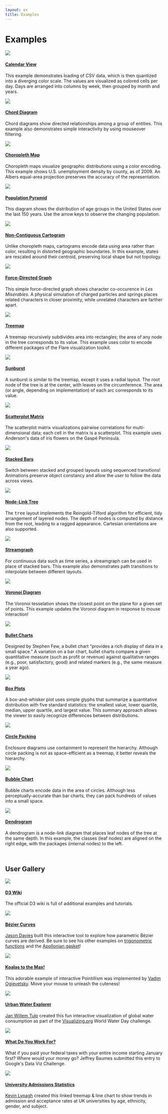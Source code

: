 ```yaml
---
layout: ex
title: Examples
---
```


# Examples

<div class="gallery">

<div class="list">
  <a href="calendar.html">
    <img src="../calendar.png"/>
  </a>
  <h4><a href="calendar.html">Calendar View</a></h4>

  <p>This example demonstrates loading of CSV data, which is then quantized into
  a diverging color scale. The values are visualized as colored cells per day.
  Days are arranged into columns by week, then grouped by month and years.</p>
</div>

<div class="list">
  <a href="chord.html">
    <img src="../chord.png"/>
  </a>
  <h4><a href="chord.html">Chord Diagram</a></h4>

  <p>Chord diagrams show directed relationships among a group of entities. This
  example also demonstrates simple interactivity by using mouseover
  filtering.</p>
</div>

<div class="list">
  <a href="choropleth.html">
    <img src="../choropleth.png"/>
  </a>
  <h4><a href="choropleth.html">Choropleth Map</a></h4>

  <p>Choropleth maps visualize geographic distributions using a color encoding.
  This example shows U.S. unemployment density by county, as of 2009. An Albers
  equal-area projection preserves the accuracy of the representation.</p>
</div>

<div class="list">
  <a href="population.html">
    <img src="../population.png"/>
  </a>
  <h4><a href="population.html">Population Pyramid</a></h4>

  <p>This diagram shows the distribution of age groups in the United States over
  the last 150 years. Use the arrow keys to observe the changing population.</p>
</div>

<div class="list">
  <a href="cartogram.html">
    <img src="../cartogram.png"/>
  </a>
  <h4><a href="cartogram.html">Non-Contiguous Cartogram</a></h4>

  <p>Unlike choropleth maps, cartograms encode data using area rather than
  color, resulting in distorted geographic boundaries. In this example, states
  are rescaled around their centroid, preserving local shape but not
  topology.</p>
</div>

<div class="list">
  <a href="force.html">
    <img src="../force.png"/>
  </a>
  <h4><a href="force.html">Force-Directed Graph</a></h4>

  <p>This simple force-directed graph shows character co-occurence in <i>Les
  Misérables</i>. A physical simulation of charged particles and springs
  places related characters in closer proximity, while unrelated characters are
  farther apart.</p>
</div>

<div class="list">
  <a href="treemap.html">
    <img src="../treemap.png"/>
  </a>
  <h4><a href="treemap.html">Treemap</a></h4>

  <p>A treemap recursively subdivides area into rectangles; the area of any node
  in the tree corresponds to its value. This example uses color to encode
  different packages of the Flare visualization toolkit.</p>
</div>

<div class="list">
  <a href="sunburst.html">
    <img src="../sunburst.png"/>
  </a>
  <h4><a href="sunburst.html">Sunburst</a></h4>

  <p>A sunburst is similar to the treemap, except it uses a radial layout. The
  root node of the tree is at the center, with leaves on the circumference. The
  area (or angle, depending on implementation) of each arc corresponds to its
  value.</p>
</div>

<div class="list">
  <a href="splom.html">
    <img src="../splom.png"/>
  </a>
  <h4><a href="splom.html">Scatterplot Matrix</a></h4>

  <p>The scatterplot matrix visualizations pairwise correlations for
  multi-dimensional data; each cell in the matrix is a scatterplot. This example
  uses Anderson's data of iris flowers on the Gaspé Peninsula.</p>
</div>

<div class="list">
  <a href="stack.html">
    <img src="../stack.png"/>
  </a>
  <h4><a href="stack.html">Stacked Bars</a></h4>

  <p>Switch between stacked and grouped layouts using sequenced transitions!
  Animations preserve object constancy and allow the user to follow the data
  across views.</p>
</div>

<div class="list">
  <a href="tree.html">
    <img src="../tree.png"/>
  </a>
  <h4><a href="tree.html">Node-Link Tree</a></h4>

  <p>The <tt>tree</tt> layout implements the Reingold-Tilford algorithm
  for efficient, tidy arrangement of layered nodes. The depth of nodes
  is computed by distance from the root, leading to a ragged appearance.
  Cartesian orientations are also supported.</p>
</div>

<div class="list">
  <a href="stream.html">
    <img src="../stream.png"/>
  </a>
  <h4><a href="stream.html">Streamgraph</a></h4>

  <p>For continuous data such as time series, a streamgraph can be used in place
  of stacked bars. This example also demonstrates path transitions to
  interpolate between different layouts.</p>
</div>

<div class="list">
  <a href="voronoi.html">
    <img src="../voronoi.png"/>
  </a>
  <h4><a href="voronoi.html">Voronoi Diagram</a></h4>

  <p>The Voronoi tesselation shows the closest point on the plane for a given
  set of points. This example updates the Voronoi diagram in response to mouse
  interaction!</p>
</div>

<div class="list">
  <a href="bullet.html">
    <img src="../bullet.png"/>
  </a>
  <h4><a href="bullet.html">Bullet Charts</a></h4>

  <p>Designed by Stephen Few, a bullet chart &ldquo;provides a rich display of
  data in a small space.&rdquo; A variation on a bar chart, bullet charts
  compare a given quantitative measure (such as profit or revenue)
  against qualitative ranges (e.g., poor, satisfactory, good) and
  related markers (e.g., the same measure a year ago).</p>
</div>

<div class="list">
  <a href="box.html">
    <img src="../box.png"/>
  </a>
  <h4><a href="box.html">Box Plots</a></h4>

  <p>A box-and-whisker plot uses simple glyphs that summarize a quantitative
  distribution with five standard statistics: the smallest value, lower
  quartile, median, upper quartile, and largest value. This summary approach
  allows the viewer to easily recognize differences between distributions.</p>
</div>

<div class="list">
  <a href="pack.html">
    <img src="../pack.png"/>
  </a>
  <h4><a href="pack.html">Circle Packing</a></h4>

  <p>Enclosure diagrams use containment to represent the hierarchy. Although
  circle packing is not as space-efficient as a treemap, it better reveals the
  hierarchy.</p>
</div>

<div class="list">
  <a href="bubble.html">
    <img src="../bubble.png"/>
  </a>
  <h4><a href="bubble.html">Bubble Chart</a></h4>

  <p>Bubble charts encode data in the area of circles. Although less
  perceptually-accurate than bar charts, they can pack hundreds of values into a
  small space.</p>
</div>

<div class="list">
  <a href="cluster.html">
    <img src="../cluster.png"/>
  </a>
  <h4><a href="cluster.html">Dendrogram</a></h4>

  <p>A dendrogram is a node-link diagram that places leaf nodes of the tree at
  the same depth. In this example, the classes (leaf nodes) are aligned on the
  right edge, with the packages (internal nodes) to the left.</p>
</div>

</div>
<br clear="left"/>

## User Gallery

<div class="gallery">

<div class="list">
  <a href="https://github.com/mbostock/d3/wiki">
    <img src="../wiki.png"/>
  </a>
  <h4><a href="https://github.com/mbostock/d3/wiki">D3 Wiki</a></h4>

  <p>The official D3 wiki is full of additional examples and tutorials.</p>
</div>

<div class="list">
  <a href="http://www.jasondavies.com/animated-bezier/">
    <img src="../bezier.png"/>
  </a>
  <h4><a href="http://www.jasondavies.com/animated-bezier/">Bézier Curves</a></h4>

  <p><a href="http://www.jasondavies.com/">Jason Davies</a> built this
  interactive tool to explore how parametric Bézier curves are derived. Be sure
  to see his other examples on <a href="http://www.jasondavies.com/animated-trig/"
  >trigonometric functions</a> and the <a href="http://www.jasondavies.com/apollonian-gasket/"
  >Apollonian gasket</a>!</p>
</div>

<div class="list">
  <a href="http://www.koalastothemax.com/">
    <img src="../koalas.png"/>
  </a>
  <h4><a href="http://www.koalastothemax.com/">Koalas to the Max!</a></h4>

  <p>This adorable example of interactive Pointillism was implemented by <a
  href="http://vadim.ogievetsky.com/">Vadim Ogievetsky</a>. Move your mouse to
  unleash the cuteness!</p>
</div>

<div class="list">
  <a href="http://www.visualizing.org/visualizations/urban-water-explorer/">
    <img src="../water.png"/>
  </a>
  <h4><a href="http://www.visualizing.org/visualizations/urban-water-explorer/">Urban Water Explorer</a></h4>

  <p><a href="http://www.janwillemtulp.com/">Jan Willem Tulp</a> created this
  fun interactive visualization of global water consumption as part of the
  <a href="http://www.visualizing.org">Visualizing.org</a> World Water Day
  challenge.</p>
</div>

<div class="list">
  <a href="http://www.datavizchallenge.org/viz/73">
    <img src="../whatdoyouworkfor.png"/>
  </a>
  <h4><a href="http://www.datavizchallenge.org/viz/73">What Do You Work For?</a></h4>

  <p>What if you paid your federal taxes with your entire income starting
  January first? Where would your money go? Jeffrey Baumes submitted this entry
  to Google's Data Viz Challenge.</p>
</div>


<div class="list">
  <a href="http://keminglabs.com/ukuni/">
    <img src="../university_linked_treemap.png"/>
  </a>
  <h4><a href="http://keminglabs.com/ukuni/">University Admissions Statistics</a></h4>

  <p><a href="http://keminglabs.com">Kevin Lynagh</a> created this linked treemap &amp; line chart
  to show trends in admission and acceptance rates at UK universities by age, ethnicity, gender, and subject.</p>
</div>


</div>
